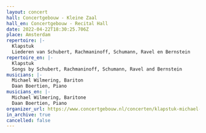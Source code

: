 ```yaml
---
layout: concert
hall: Concertgebouw - Kleine Zaal
hall_en: Concertgebouw - Recital Hall
date: 2022-04-22T18:30:25.706Z
place: Amsterdam
repertoire: |-
  Klapstuk
  Liederen van Schubert, Rachmaninoff, Schumann, Ravel en Bernstein
repertoire_en: |-
  Klapstuk
  Songs by Schubert, Rachmaninoff, Schumann, Ravel and Bernstein
musicians: |-
  Michael Wilmering, Bariton
  Daan Boertien, Piano
musicians_en: |-
  Michael Wilmering, Baritone
  Daan Boertien, Piano
organizer_url: https://www.concertgebouw.nl/concerten/klapstuk-michael-wilmering-daan-boertien/22-04-2022
in_archive: true
cancelled: false
---
```

